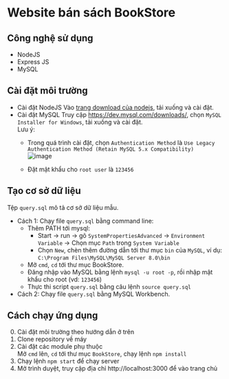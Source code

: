 # Website bán sách BookStore

## Công nghệ sử dụng
* NodeJS  
* Express JS  
* MySQL

## Cài đặt môi trường
* Cài đặt NodeJS
Vào [trang download của nodejs](https://nodejs.org/en/download/), tải xuống và cài đặt.  
* Cài đặt MySQL
Truy cập https://dev.mysql.com/downloads/, chọn `MySQL Installer for Windows`, tải xuống và cài đặt.  
Lưu ý: 
  + Trong quá trình cài đặt, chọn `Authentication Method` là `Use Legacy Authentication Method (Retain MySQL 5.x Compatibility)`  
  ![image](https://helpex.vn/upload/2019/4/18/ar/09-19-29-862-25907044-c01d-49a5-95b5-0b4b9c1fd78f.jpg)
  
  + Đặt mật khẩu cho `root user` là `123456`

## Tạo cơ sở dữ liệu
Tệp `query.sql` mô tả cơ sở dữ liệu mẫu.  
* Cách 1: Chạy file `query.sql` bằng command line:
  + Thêm PATH tới mysql:  
    - Start -> run -> gõ `SystemPropertiesAdvanced` -> `Environment Variable` -> Chọn mục `Path` trong `System Variable` 
    - Chọn `New`, chèn thêm đường dẫn tới thư mục `bin` của `MySQL`, ví dụ: `C:\Program Files\MySQL\MySQL Server 8.0\bin`  
  + Mở `cmd`, `cd` tới thư mục BookStore.  
  + Đăng nhập vào MySQL bằng lệnh `mysql -u root -p`, rồi nhập mật khẩu cho root (vd: `123456`)  
  + Thực thi script `query.sql` bằng câu lệnh `source query.sql`
* Cách 2: Chạy file `query.sql` bằng MySQL Workbench.

## Cách chạy ứng dụng
0. Cài đặt môi trường theo hướng dẫn ở trên
1. Clone repository về máy  
2. Cài đặt các module phụ thuộc  
Mở `cmd` lên, `cd` tới thư mục `BookStore`, chạy lệnh `npm install`
3. Chạy lệnh `npm start` để chạy server
4. Mở trình duyệt, truy cập địa chỉ http://localhost:3000 để vào trang chủ